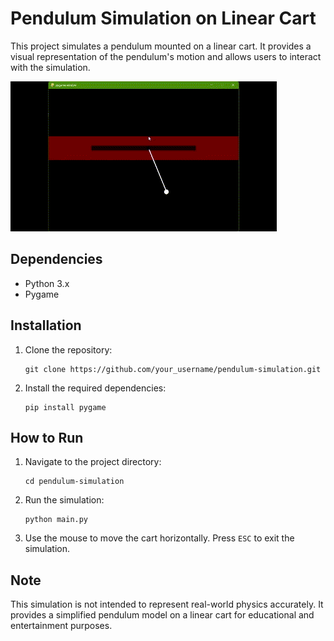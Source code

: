 # Pendulum Simulation on Linear Cart

This project simulates a pendulum mounted on a linear cart. It provides a visual representation of the pendulum's motion and allows users to interact with the simulation.

![Pendulum Simulation](images/pendulum.gif)

## Dependencies

- Python 3.x
- Pygame

## Installation

1. Clone the repository:

   ```
   git clone https://github.com/your_username/pendulum-simulation.git
   ```

2. Install the required dependencies:

   ```
   pip install pygame
   ```

## How to Run

1. Navigate to the project directory:

   ```
   cd pendulum-simulation
   ```

2. Run the simulation:

   ```
   python main.py
   ```

3. Use the mouse to move the cart horizontally. Press `ESC` to exit the simulation.

## Note

This simulation is not intended to represent real-world physics accurately. It provides a simplified pendulum model on a linear cart for educational and entertainment purposes.